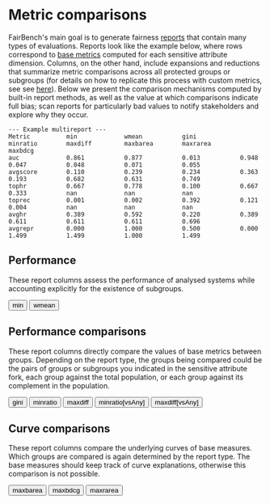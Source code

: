 # Metric comparisons

FairBench's main goal is to generate
fairness [reports](../basics/reports.md) that contain
many types of evaluations. Reports
look like the example below, where rows correspond to
[base metrics](metrics.md) computed for each sensitive
attribute dimension. Columns, on the other hand,
include expansions and reductions that summarize metric
comparisons across all protected groups or subgroups 
(for details on how to replicate this process with
custom metrics, see see [here](../advanced/manipulation.md)). 
Below we present the comparison mechanisms
computed by built-in report methods,
as well as the value at which
comparisons indicate full bias;
scan reports for particularly bad values to
notify stakeholders and explore why they occur.

```
--- Example multireport --- 
Metric          min             wmean           gini            minratio        maxdiff         maxbarea        maxrarea        maxbdcg        
auc             0.861           0.877           0.013           0.948           0.047           0.048           0.071           0.055          
avgscore        0.110           0.239           0.234           0.363           0.193           0.682           0.631           0.749          
tophr           0.667           0.778           0.100           0.667           0.333           nan             nan             nan            
toprec          0.001           0.002           0.392           0.121           0.004           nan             nan             nan            
avghr           0.389           0.592           0.220           0.389           0.611           0.611           0.611           0.696          
avgrepr         0.000           1.000           0.500           0.000           1.499           1.499           1.000           1.499   
```

## Performance

These report columns assess the performance of analysed 
systems while accounting explicitly for the existence of
subgroups.

<button onclick="toggleCode('min', this)" class="toggle-reveal">
min</button>
<button onclick="toggleCode('wmean', this)" class="toggle-reveal">
wmean</button>

<div id="min" class="doc" markdown="span" style="display:none;">
Computes the minimum base metric value across all groups or
subgroups. Should have a high value to indicate that the base
metric has high value for even then less priviledged group.

<br><em>Full bias: 0</em>
</div>

<div id="wmean" class="doc" markdown="span" style="display:none;">
Computes the average of base metric values across
groups and subgroups, weighted by group size. This
places greater emphasis to more populous groups
or subgroups. High values indicate high performance
across groups, and low values worse performance.
This mostly helps get sense of whether a `min`
comparison is substantially smaller than the average.

<br><em>Full bias: 0</em>
</div>

## Performance comparisons

These report columns directly compare the values of
base metrics between groups. Depending on the report
type, the groups being compared could be the pairs of
groups or subgroups you indicated in the sensitive
attribute fork, each group against the total population,
or each group against its complement in the population.

<button onclick="toggleCode('gini', this)" class="toggle-reveal">
gini</button>
<button onclick="toggleCode('minratio', this)" class="toggle-reveal">
minratio</button>
<button onclick="toggleCode('maxdiff', this)" class="toggle-reveal">
maxdiff</button>
<button onclick="toggleCode('minratio[vsAny]', this)" class="toggle-reveal">
minratio[vsAny]</button>
<button onclick="toggleCode('maxdiff[vsAny]', this)" class="toggle-reveal">
maxdiff[vsAny]</button>

<div id="gini" class="doc" markdown="span" style="display:none;">
Computes the gini coefficient between metric values
across all groups or subgroups. Value of 0 indicates
that all groups achieve the same evaluation, whereas
value of 1 indicates full imbalance between metric
values.

<br><em>Full bias: 1</em>
</div>

<div id="minratio" class="doc" markdown="span" style="display:none;">
The minimum ratio between base metric values
across groups and subgroups. The comparison is made
pairwise between each pair of groups. Values closer
to zero indicate that imbalances between 
at least one pair of groups are large, 
and value of 1 indicates perfect equality in
the measure assessments.

<br><em>Full bias: 0</em>
</div>

<div id="maxdiff" class="doc" markdown="span" style="display:none;">
The maximum difference between base metric values
across groups and subgroups. The comparison is made
pairwise between each pair of groups. Values closer
to zero indicate that all groups achieve the same
evaluation, and larger values indicate the worst
deviation between groups. This comparison has the same units 
as the measure being evaluated.

<br><em>Full bias: 1</em>
</div>

<div id="minratio[vsAny]" class="doc" markdown="span" style="display:none;">
The minimum ratio of base metric values
across groups and subgroups, when they are compared
to the total population. Values closer
to zero indicate that imbalances 
are large between at least one metric value
and the population as a whole
and value of 1 indicates that all groups
perfectly follow the whole population for the specific metric.

<br><em>Full bias: 0</em>
</div>


<div id="maxdiff[vsAny]" class="doc" markdown="span" style="display:none;">
The maximum difference of base metric values
across groups and subgroups, when they are compared
to the total population. Values closer
to zero indicate that all groups achieve the same evaluation
as the population as a whole, 
and larger values indicate the worst
deviation between a group and the population.
This comparison has the same units 
as the measure being evaluated.

<br><em>Full bias: 1</em>
</div>

## Curve comparisons

These report columns compare the underlying curves
of base measures. Which groups are compared is again
determined by the report type. The base measures should
keep track of curve explanations, otherwise this comparison
is not possible.

<button onclick="toggleCode('maxbarea', this)" class="toggle-reveal">
maxbarea</button>
<button onclick="toggleCode('maxbdcg', this)" class="toggle-reveal">
maxbdcg</button>
<button onclick="toggleCode('maxrarea', this)" class="toggle-reveal">
maxrarea</button>

<div id="maxbarea" class="doc" markdown="span" style="display:none;">
The maximum betweeness area between the curves used to
compute metrics. In detail, if the base metric contains a
curve in its explanation, these curves are retrieved
and compared between pairs of groups (the metric's
value itself is not used). The comparison considers
the areas between the curves. The worst area across
pairs of groups is reported. Zero area difference
indicates that all groups have similar areas.

<br><em>Full bias: 1</em>
</div>

<div id="maxbdcg" class="doc" markdown="span" style="display:none;">
A similar strategy to `maxbarea` where differences
are made to matter more through a normalized discounted
comulative gain (NDCG) weighting. This is ideal for
comparing the top hit rates of recommendation systems,
but the formula has also been generalized to account
for ROC curves, where false positive rate differences
matter more when they occur for the same
small negative rates. Zero relative area difference again
indicates that all groups have similar ROC curves.

<br><em>Full bias: 1</em>
</div>

<div id="maxrarea" class="doc" markdown="span" style="display:none;">
A similar strategy to `maxbarea` where the comparison
between curve points is made not through an absolute
difference but how much their ratio deviates from 1.
Zero relative area difference again
indicates that all groups have similar ROC curves.

<br><em>Full bias: 1</em>
</div>

<script>
function toggleCode(id, button) {
    var divsToHide = document.getElementsByClassName("doc");
    for(var i = 0; i < divsToHide.length; i++) {
        divsToHide[i].style.display = "none";
    }
    var codeBlock = document.getElementById(id);
    if (codeBlock.style.display === "none") {
        codeBlock.style.display = "block";
    } else {
        codeBlock.style.display = "none";
    }

    var buttons = document.getElementsByClassName("toggle-reveal");
    for (var j = 0; j < buttons.length; j++) {
        buttons[j].classList.remove("active");
    }
    button.classList.add("active");

}
</script>
